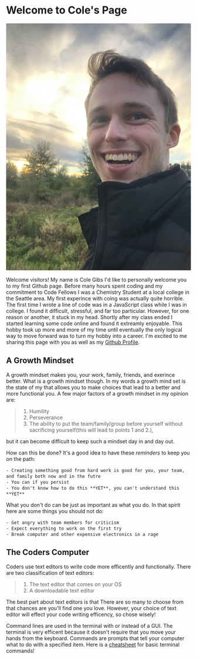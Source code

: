 # Welcome to Cole's Page

![Picture of Cole! Lucky you!](/profile-photo.jpeg)

Welcome visitors! My name is Cole Gibs I'd like to personally welcome you to my first Github page. Before many hours spent coding and my commitment to Code Fellows I was a Chemistry Student at a local college in the Seattle area. My first experince with coing was actually quite horrible. The first time I wrote a line of code was in a JavaScript class while I was in college. I found it difficult, stressful, and far too particular. However, for one reason or another, it stuck in my head. Shortly after my class ended I started learning some code online and found it extreamly enjoyable. This hobby took up more and more of my time until eventually the only logical way to move forward was to turn my hobby into a career. I'm excited to me sharing this page with you as well as my [Github Profile](https://github.com/colegibbs).

## A Growth Mindset

A growth mindset makes you, your work, family, friends, and exerince better. What is a growth mindset though. In my words a growth mind set is the state of my that allows you to make choices that lead to a better and more functional you. A few major factors of a growth mindset in my opinion are:
> 1. Humility
> 2. Perseverance
> 3. The ability to put the team/family/group before yourself without sacrificing yourself(this will lead to points 1 and 2.),<br>

but it can become difficult to keep such a mindset day in and day out. 

How can this be done? It's a good idea to have these *reminders* to keep you on the path:
```
- Creating something good from hard work is good for you, your team, and family both now and in the futre
- You can if you persist
- You don't know how to do this **YET**, you can't understand this **YET**
```
What you don't do can be just as important as what you do. In that spirit here are some things you should not do:
```
- Get angry with team members for criticism
- Expect everything to work on the first try
- Break computer and other expensive electronics in a rage
```

## The Coders Computer

Coders use text editors to write code more efficently and functionally. There are two classification of text editors:

> 1. The text editor that comes on your OS
> 2. A downloadable text editor

The best part about text editors is that There are so many to choose from that chances are you'll find one you love. However, your choice of text editor will effect your code writing efficency, so chose wisely!

Command lines are used in the terminal with or instead of a GUI. The terminal is very efficent because it doesn't require that you move your hands from the keyboard. Commands are prompts that tell your computer what to do with a specified item. Here is a [cheatsheet](https://www.git-tower.com/blog/command-line-cheat-sheet/) for basic terminal commands!




